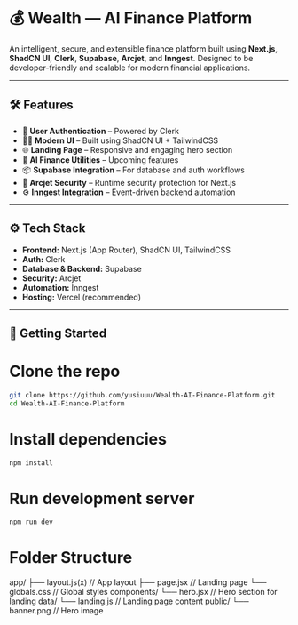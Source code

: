 # 💰 Wealth — AI Finance Platform

An intelligent, secure, and extensible finance platform built using **Next.js**, **ShadCN UI**, **Clerk**, **Supabase**, **Arcjet**, and **Inngest**. Designed to be developer-friendly and scalable for modern financial applications.

---

## 🛠️ Features

- 🔐 **User Authentication** – Powered by Clerk
- 🧑‍💻 **Modern UI** – Built using ShadCN UI + TailwindCSS
- 🌐 **Landing Page** – Responsive and engaging hero section
- 🧠 **AI Finance Utilities** – Upcoming features
- 📦 **Supabase Integration** – For database and auth workflows
- 🔐 **Arcjet Security** – Runtime security protection for Next.js
- ⚙️ **Inngest Integration** – Event-driven backend automation

---

## ⚙️ Tech Stack

- **Frontend:** Next.js (App Router), ShadCN UI, TailwindCSS
- **Auth:** Clerk
- **Database & Backend:** Supabase
- **Security:** Arcjet
- **Automation:** Inngest
- **Hosting:** Vercel (recommended)

---

## 🧪 Getting Started


# Clone the repo
```bash
git clone https://github.com/yusiuuu/Wealth-AI-Finance-Platform.git
cd Wealth-AI-Finance-Platform
```

# Install dependencies
```bash
npm install
```

# Run development server
```bash
npm run dev
```
# Folder Structure
app/
  ├── layout.js(x)        // App layout
  ├── page.jsx            // Landing page
  └── globals.css         // Global styles
components/
  └── hero.jsx            // Hero section for landing
data/
  └── landing.js          // Landing page content
public/
  └── banner.png          // Hero image
